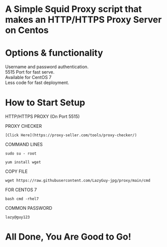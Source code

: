 # A Simple Squid Proxy script that makes an HTTP/HTTPS Proxy Server on Centos

# Options & functionality

Username and password authentication.<br />
5515 Port for fast serve.<br />
Available for CentOS 7<br />
Less code for fast deployment.<br />

# How to Start Setup

HTTP/HTTPS PROXY (On Port 5515)

PROXY CHECKER
```
[Click Here](https://proxy-seller.com/tools/proxy-checker/)
```
COMMAND LINES
```
sudo su - root
```

```
yum install wget
```
COPY FILE
```
wget https://raw.githubusercontent.com/LazyGuy-jpg/proxy/main/cmd
```
FOR CENTOS 7
```
bash cmd -rhel7
```
COMMON PASSWORD
```
lazy@guy123
```
# All Done, You Are Good to Go!
